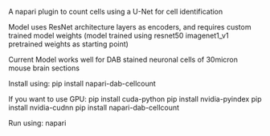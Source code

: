 A napari plugin to count cells using a U-Net for cell identification

Model uses ResNet architecture layers as encoders, and requires custom trained model weights (model trained using resnet50 imagenet1_v1 pretrained weights as starting point)

Current Model works well for DAB stained neuronal cells of 30micron mouse brain sections

Install using:
pip install napari-dab-cellcount

If you want to use GPU:
pip install cuda-python
pip install nvidia-pyindex
pip install nvidia-cudnn
pip install napari-dab-cellcount

Run using:
napari
